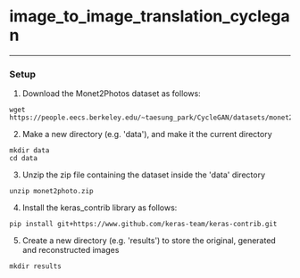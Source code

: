 # image_to_image_translation_cyclegan

***

### Setup

1. Download the Monet2Photos dataset as follows:

```
wget https://people.eecs.berkeley.edu/~taesung_park/CycleGAN/datasets/monet2photo.zip
```

2. Make a new directory (e.g. 'data'), and make it the current directory

```
mkdir data
cd data
```

3. Unzip the zip file containing the dataset inside the 'data' directory

```
unzip monet2photo.zip
```

4. Install the keras_contrib library as follows:

```
pip install git+https://www.github.com/keras-team/keras-contrib.git
```

5. Create a new directory (e.g. 'results') to store the original, generated and reconstructed images

```
mkdir results
```
